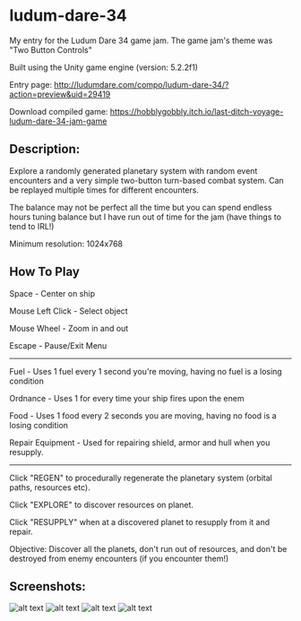# ludum-dare-34
My entry for the Ludum Dare 34 game jam. The game jam's theme was "Two Button Controls"

Built using the Unity game engine (version: 5.2.2f1)

Entry page: http://ludumdare.com/compo/ludum-dare-34/?action=preview&uid=29419

Download compiled game: https://hobblygobbly.itch.io/last-ditch-voyage-ludum-dare-34-jam-game

## Description:

Explore a randomly generated planetary system with random event encounters and a very simple two-button turn-based combat system. Can be replayed multiple times for different encounters. 

The balance may not be perfect all the time but you can spend endless hours tuning balance but I have run out of time for the jam (have things to tend to IRL!) 

Minimum resolution: 1024x768 

## How To Play

Space - Center on ship 

Mouse Left Click - Select object 

Mouse Wheel - Zoom in and out 

Escape - Pause/Exit Menu 

---

Fuel - Uses 1 fuel every 1 second you're moving, having no fuel is a losing condition 

Ordnance - Uses 1 for every time your ship fires upon the enem 

Food - Uses 1 food every 2 seconds you are moving, having no food is a losing condition 

Repair Equipment - Used for repairing shield, armor and hull when you resupply. 

---

Click "REGEN" to procedurally regenerate the planetary system (orbital paths, resources etc).

Click "EXPLORE" to discover resources on planet. 

Click "RESUPPLY" when at a discovered planet to resupply from it and repair. 


Objective: Discover all the planets, don't run out of resources, and don't be destroyed from enemy encounters (if you encounter them!) 

## Screenshots:

![alt text](https://i.imgur.com/t9FppM7.png)
![alt text](https://i.imgur.com/TgaApwk.png)
![alt text](https://i.imgur.com/5K1j1GV.png)
![alt text](https://i.imgur.com/FpmxacY.png)

